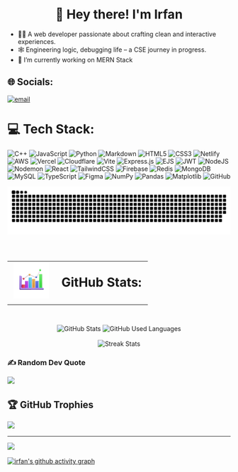 <h1 align=center>💫  Hey there! I'm Irfan</h1>

- 👨‍💻 A web developer passionate about crafting clean and interactive experiences.
- 🕸️ Engineering logic, debugging life – a CSE journey in progress.
- 🎯 I’m currently working on MERN Stack

## 🌐 Socials:

[![email](https://img.shields.io/badge/Email-D14836?logo=gmail&logoColor=white)](mailto:career@irfans.dev)

# 💻 Tech Stack:

![C++](https://img.shields.io/badge/c++-%2300599C.svg?style=for-the-badge&logo=c%2B%2B&logoColor=white) ![JavaScript](https://img.shields.io/badge/javascript-%23323330.svg?style=for-the-badge&logo=javascript&logoColor=%23F7DF1E) ![Python](https://img.shields.io/badge/python-3670A0?style=for-the-badge&logo=python&logoColor=ffdd54) ![Markdown](https://img.shields.io/badge/markdown-%23000000.svg?style=for-the-badge&logo=markdown&logoColor=white) ![HTML5](https://img.shields.io/badge/html5-%23E34F26.svg?style=for-the-badge&logo=html5&logoColor=white) ![CSS3](https://img.shields.io/badge/css3-%231572B6.svg?style=for-the-badge&logo=css3&logoColor=white) ![Netlify](https://img.shields.io/badge/netlify-%23000000.svg?style=for-the-badge&logo=netlify&logoColor=#00C7B7) ![AWS](https://img.shields.io/badge/AWS-%23FF9900.svg?style=for-the-badge&logo=amazon-aws&logoColor=white) ![Vercel](https://img.shields.io/badge/vercel-%23000000.svg?style=for-the-badge&logo=vercel&logoColor=white) ![Cloudflare](https://img.shields.io/badge/Cloudflare-F38020?style=for-the-badge&logo=Cloudflare&logoColor=white) ![Vite](https://img.shields.io/badge/vite-%23646CFF.svg?style=for-the-badge&logo=vite&logoColor=white) ![Express.js](https://img.shields.io/badge/express.js-%23404d59.svg?style=for-the-badge&logo=express&logoColor=%2361DAFB) ![EJS](https://img.shields.io/badge/ejs-%23B4CA65.svg?style=for-the-badge&logo=ejs&logoColor=black) ![JWT](https://img.shields.io/badge/JWT-black?style=for-the-badge&logo=JSON%20web%20tokens) ![NodeJS](https://img.shields.io/badge/node.js-6DA55F?style=for-the-badge&logo=node.js&logoColor=white) ![Nodemon](https://img.shields.io/badge/NODEMON-%23323330.svg?style=for-the-badge&logo=nodemon&logoColor=%BBDEAD) ![React](https://img.shields.io/badge/react-%2320232a.svg?style=for-the-badge&logo=react&logoColor=%2361DAFB) ![TailwindCSS](https://img.shields.io/badge/tailwindcss-%2338B2AC.svg?style=for-the-badge&logo=tailwind-css&logoColor=white) ![Firebase](https://img.shields.io/badge/firebase-a08021?style=for-the-badge&logo=firebase&logoColor=ffcd34) ![Redis](https://img.shields.io/badge/redis-%23DD0031.svg?style=for-the-badge&logo=redis&logoColor=white) ![MongoDB](https://img.shields.io/badge/MongoDB-%234ea94b.svg?style=for-the-badge&logo=mongodb&logoColor=white) ![MySQL](https://img.shields.io/badge/mysql-4479A1.svg?style=for-the-badge&logo=mysql&logoColor=white) ![TypeScript](https://img.shields.io/badge/typescript-%23007ACC.svg?style=for-the-badge&logo=typescript&logoColor=white) ![Figma](https://img.shields.io/badge/figma-%23F24E1E.svg?style=for-the-badge&logo=figma&logoColor=white) ![NumPy](https://img.shields.io/badge/numpy-%23013243.svg?style=for-the-badge&logo=numpy&logoColor=white) ![Pandas](https://img.shields.io/badge/pandas-%23150458.svg?style=for-the-badge&logo=pandas&logoColor=white) ![Matplotlib](https://img.shields.io/badge/Matplotlib-%23ffffff.svg?style=for-the-badge&logo=Matplotlib&logoColor=black) ![GitHub](https://img.shields.io/badge/github-%23121011.svg?style=for-the-badge&logo=github&logoColor=white)

<picture>
  <source media="(prefers-color-scheme: dark)" srcset="https://raw.githubusercontent.com/irfan-official/irfan-official/output/github-snake-dark.svg" />
  <source media="(prefers-color-scheme: light)" srcset="https://raw.githubusercontent.com/irfan-official/irfan-official/output/github-snake.svg" />
  <img alt="github-snake" src="https://raw.githubusercontent.com/irfan-official/irfan-official/output/github-snake.svg" />
</picture>

<br/>
<br/>
<h1 style="border: none;">
  <table>
    <tr style="border: none;">
      <td style="border: none; vertical-align: middle;">
        <img src="./3Dchart.png" width="80" height="80" alt="Chart icon" />
      </td>
      <td style="border: none; vertical-align: middle;">
        GitHub Stats:
      </td>
    </tr>
  </table>
  
</h1>
<br/>

<div align="center">
  <img width="49%" height="200px" src="https://github-readme-stats.vercel.app/api?username=irfan-official&show_icons=true&hide_border=true&count_private=true&bg_color=0d1117&title_color=baf606&icon_color=9BC02B&text_color=c9d1d9" alt="GitHub Stats" />
  <img width="49%" height="190px" src="https://github-readme-stats.vercel.app/api/top-langs/?username=irfan-official&layout=compact&hide_border=true&title_color=baf606&text_color=c9d1d9&bg_color=0d1117" alt="GitHub Used Languages"/>
</div>

</br>

<div align="center">
  <img height="180em" src="https://nirzak-streak-stats.vercel.app/?user=irfan-official&theme=dark&hide_border=true&background=0d1117&ring=baf606&currStreakLabel=54a300&fire=4c9400&stroke=0000" alt="Streak Stats"/>
</div>


### ✍️ Random Dev Quote

![](https://quotes-github-readme.vercel.app/api?type=horizontal&theme=radical)

## 🏆 GitHub Trophies

![](https://github-profile-trophy.vercel.app/?username=irfan-official&theme=radical&no-frame=false&no-bg=true&margin-w=4)

---

[![](https://visitcount.itsvg.in/api?id=irfan-official&icon=0&color=0)](https://visitcount.itsvg.in)

[![irfan's github activity graph](https://github-readme-activity-graph.vercel.app/graph?username=irfan-official&theme=merko&hide_border=true&custom_title=Contribution%20Graph&bg_color=00000000&title_color=baf606&color=baf606&point=f0ffa3&line=baf606&area_color=baf606&area=true)](https://github.com/irfan-official/github-readme-activity-graph)
